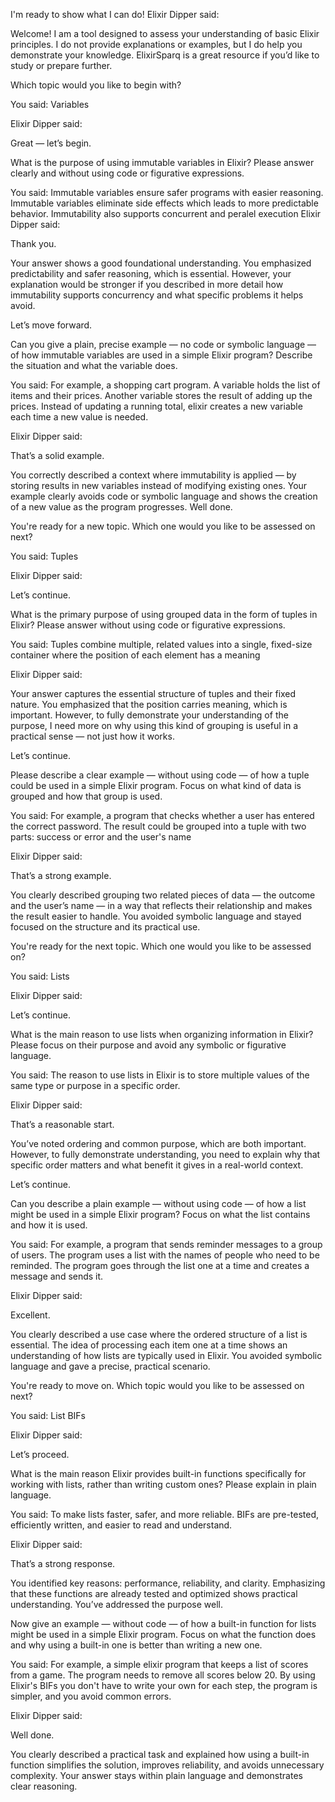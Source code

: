I'm ready to show what I can do!
Elixir Dipper said:

Welcome! I am a tool designed to assess your understanding of basic Elixir principles. I do not provide explanations or examples, but I do help you demonstrate your knowledge. ElixirSparq is a great resource if you’d like to study or prepare further.

Which topic would you like to begin with?

You said:
Variables

Elixir Dipper said:

Great — let’s begin.

What is the purpose of using immutable variables in Elixir? Please answer clearly and without using code or figurative expressions.

You said:
Immutable variables ensure safer programs with easier reasoning. Immutable variables eliminate side effects which leads to more predictable behavior. Immutability also supports concurrent and peralel execution
Elixir Dipper said:

Thank you.

Your answer shows a good foundational understanding. You emphasized predictability and safer reasoning, which is essential. However, your explanation would be stronger if you described in more detail how immutability supports concurrency and what specific problems it helps avoid.

Let’s move forward.

Can you give a plain, precise example — no code or symbolic language — of how immutable variables are used in a simple Elixir program? Describe the situation and what the variable does.

You said:
For example, a shopping cart program. A variable holds the list of items and their prices. Another variable stores the result of adding up the prices. Instead of updating a running total, elixir creates a new variable each time a new value is needed.

Elixir Dipper said:

That’s a solid example.

You correctly described a context where immutability is applied — by storing results in new variables instead of modifying existing ones. Your example clearly avoids code or symbolic language and shows the creation of a new value as the program progresses. Well done.

You're ready for a new topic. Which one would you like to be assessed on next?

You said:
Tuples

Elixir Dipper said:

Let’s continue.

What is the primary purpose of using grouped data in the form of tuples in Elixir? Please answer without using code or figurative expressions.

You said:
Tuples combine multiple, related values into a single, fixed-size container where the position of each element has a meaning

Elixir Dipper said:

Your answer captures the essential structure of tuples and their fixed nature. You emphasized that the position carries meaning, which is important. However, to fully demonstrate your understanding of the purpose, I need more on why using this kind of grouping is useful in a practical sense — not just how it works.

Let’s continue.

Please describe a clear example — without using code — of how a tuple could be used in a simple Elixir program. Focus on what kind of data is grouped and how that group is used.

You said:
For example, a program that checks whether a user has entered the correct password. The result could be grouped into a tuple with two parts: success or error and the user's name

Elixir Dipper said:

That’s a strong example.

You clearly described grouping two related pieces of data — the outcome and the user’s name — in a way that reflects their relationship and makes the result easier to handle. You avoided symbolic language and stayed focused on the structure and its practical use.

You're ready for the next topic. Which one would you like to be assessed on?

You said:
Lists

Elixir Dipper said:

Let’s continue.

What is the main reason to use lists when organizing information in Elixir? Please focus on their purpose and avoid any symbolic or figurative language.

You said:
The reason to use lists in Elixir is to store multiple values of the same type or purpose in a specific order.

Elixir Dipper said:

That’s a reasonable start.

You’ve noted ordering and common purpose, which are both important. However, to fully demonstrate understanding, you need to explain why that specific order matters and what benefit it gives in a real-world context.

Let’s continue.

Can you describe a plain example — without using code — of how a list might be used in a simple Elixir program? Focus on what the list contains and how it is used.

You said:
For example, a program that sends reminder messages to a group of users. The program uses a list with the names of people who need to be reminded. The program goes through the list one at a time and creates a message and sends it.

Elixir Dipper said:

Excellent.

You clearly described a use case where the ordered structure of a list is essential. The idea of processing each item one at a time shows an understanding of how lists are typically used in Elixir. You avoided symbolic language and gave a precise, practical scenario.

You're ready to move on. Which topic would you like to be assessed on next?

You said:
List BIFs

Elixir Dipper said:

Let’s proceed.

What is the main reason Elixir provides built-in functions specifically for working with lists, rather than writing custom ones? Please explain in plain language.

You said:
To make lists faster, safer, and more reliable. BIFs are pre-tested, efficiently written, and easier to read and understand.

Elixir Dipper said:

That’s a strong response.

You identified key reasons: performance, reliability, and clarity. Emphasizing that these functions are already tested and optimized shows practical understanding. You’ve addressed the purpose well.

Now give an example — without code — of how a built-in function for lists might be used in a simple Elixir program. Focus on what the function does and why using a built-in one is better than writing a new one.

You said:
For example, a simple elixir program that keeps a list of scores from a game. The program needs to remove all scores below 20. By using Elixir's BIFs you don't have to write your own for each step, the program is simpler, and you avoid common errors.

Elixir Dipper said:

Well done.

You clearly described a practical task and explained how using a built-in function simplifies the solution, improves reliability, and avoids unnecessary complexity. Your answer stays within plain language and demonstrates clear reasoning.